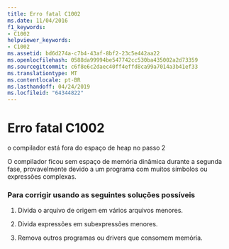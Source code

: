 ```yaml
---
title: Erro fatal C1002
ms.date: 11/04/2016
f1_keywords:
- C1002
helpviewer_keywords:
- C1002
ms.assetid: bd6d274a-c7b4-43af-8bf2-23c5e442aa22
ms.openlocfilehash: 0588da99994be547742cc530ba435002a2d73359
ms.sourcegitcommit: c6f8e6c2daec40ff4effd8ca99a7014a3b41ef33
ms.translationtype: MT
ms.contentlocale: pt-BR
ms.lasthandoff: 04/24/2019
ms.locfileid: "64344822"
---
```

# <a name="fatal-error-c1002"></a>Erro fatal C1002

o compilador está fora do espaço de heap no passo 2

O compilador ficou sem espaço de memória dinâmica durante a segunda fase, provavelmente devido a um programa com muitos símbolos ou expressões complexas.

### <a name="to-fix-by-using-the-following-possible-solutions"></a>Para corrigir usando as seguintes soluções possíveis

1. Divida o arquivo de origem em vários arquivos menores.

1. Divida expressões em subexpressões menores.

1. Remova outros programas ou drivers que consomem memória.